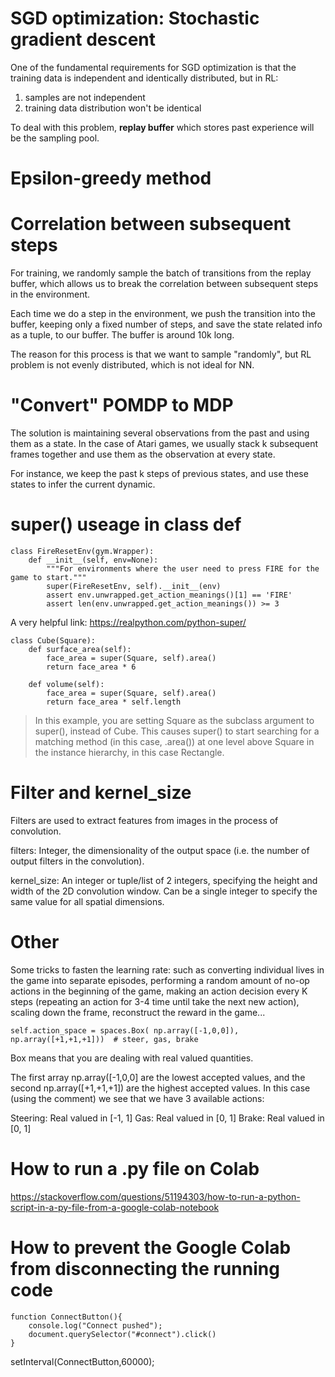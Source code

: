 # SGD optimization: Stochastic gradient descent
One of the fundamental requirements for SGD optimization is that the training data is independent and identically distributed, but in RL:
1. samples are not independent
2. training data distribution won't be identical

To deal with this problem, **replay buffer** which stores past experience will be the sampling pool.

# Epsilon-greedy method

# Correlation between subsequent steps
For training, we randomly sample the batch of transitions from the replay buffer, which allows us to break the correlation between subsequent steps in the environment.

Each time we do a step in the environment, we push the transition into the buffer, keeping only a fixed number of steps, and save the state related info as a tuple, to our buffer. The buffer is around 10k long. 

The reason for this process is that we want to sample "randomly", but RL problem is not evenly distributed, which is not ideal for NN.

# "Convert" POMDP to MDP
The solution is maintaining several observations from the past and using them as a state. In the case of Atari games, we usually stack k subsequent frames together and use them as the observation at every state. 

For instance, we keep the past k steps of previous states, and use these states to infer the current dynamic.

# super() useage in class def
``` 
class FireResetEnv(gym.Wrapper):
    def __init__(self, env=None):
        """For environments where the user need to press FIRE for the game to start."""
        super(FireResetEnv, self).__init__(env)
        assert env.unwrapped.get_action_meanings()[1] == 'FIRE'
        assert len(env.unwrapped.get_action_meanings()) >= 3
```  
A very helpful link: https://realpython.com/python-super/
```
class Cube(Square):
    def surface_area(self):
        face_area = super(Square, self).area()
        return face_area * 6

    def volume(self):
        face_area = super(Square, self).area()
        return face_area * self.length
```
> In this example, you are setting Square as the subclass argument to super(), instead of Cube. This causes super() to start searching for a matching method (in this case, .area()) at one level above Square in the instance hierarchy, in this case Rectangle.
> 
# Filter and kernel_size
Filters are used to extract features from images in the process of convolution.

filters: Integer, the dimensionality of the output space (i.e. the number of output filters in the convolution).

kernel_size: An integer or tuple/list of 2 integers, specifying the height and width of the 2D convolution window. Can be a single integer to specify the same value for all spatial dimensions.

# Other 
Some tricks to fasten the learning rate: such as converting individual lives in the game into separate episodes, performing a random amount of no-op actions in the beginning of the game, making an action decision every K steps (repeating an action for 3-4 time until take the next new action), scaling down the frame, reconstruct the reward in the game...

``` 
self.action_space = spaces.Box( np.array([-1,0,0]), np.array([+1,+1,+1]))  # steer, gas, brake
``` 

Box means that you are dealing with real valued quantities.

The first array np.array([-1,0,0] are the lowest accepted values, and the second np.array([+1,+1,+1]) are the highest accepted values. In this case (using the comment) we see that we have 3 available actions:

Steering: Real valued in [-1, 1]
Gas: Real valued in [0, 1]
Brake: Real valued in [0, 1]

# How to run a .py file on Colab

https://stackoverflow.com/questions/51194303/how-to-run-a-python-script-in-a-py-file-from-a-google-colab-notebook

# How to prevent the Google Colab from disconnecting the running code

``` 
function ConnectButton(){
    console.log("Connect pushed"); 
    document.querySelector("#connect").click() 
}
``` 
setInterval(ConnectButton,60000);
